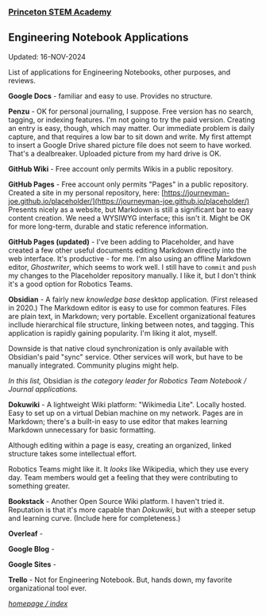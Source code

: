 ### [Princeton STEM Academy](../../index.md)

## Engineering Notebook Applications

Updated: 16-NOV-2024

List of applications for Engineering Notebooks, other purposes, and reviews.

**Google Docs** - familiar and easy to use.  Provides no structure.

**Penzu** - OK for personal journaling, I suppose.  Free version has no search, tagging, or indexing features.  I'm not going to try the paid version.  Creating an entry is easy, though, which may matter.  Our immediate problem is daily capture, and that requires a low bar to sit down and write.  My first attempt to insert a Google Drive shared picture file does not seem to have worked.  That's a dealbreaker.  Uploaded picture from my hard drive is OK.

**GitHub Wiki** - Free account only permits Wikis in a public repository.

**GitHub Pages** - Free account only permits "Pages" in a public repository.  Created a site in my personal repository, here: [https://journeyman-joe.github.io/placeholder/](https://journeyman-joe.github.io/placeholder/)
Presents nicely as a website, but Markdown is still a significant bar to easy content creation.  We need a WYSIWYG interface; this isn't it.  Might be OK for more long-term, durable and static reference information.

**GitHub Pages (updated)** - I've been adding to Placeholder, and have created a few other useful documents editing Markdown directly into the web interface. It's productive - for me. I'm also using an offline Markdown editor, *Ghostwriter*, which seems to work well. I still have to `commit` and `push` my changes to the Placeholder repository manually. I like it, but I don't think it's a good option for Robotics Teams.

**Obsidian** - A fairly new *knowledge base* desktop application. (First released in 2020.) The Markdown editor is easy to use for common features. Files are plain text, in Markdown; very portable. Excellent organizational features incllude hierarchical file structure, linking between notes, and tagging. This application is rapidly gaining popularity. I'm liking it alot, myself.

Downside is that native cloud synchronization is only available with Obsidian's paid "sync" service. Other services will work, but have to be manually integrated. Community plugins might help.

*In this list,* Obsidian *is the category leader for Robotics Team Notebook / Journal applications.*

**Dokuwiki** - A lightweight Wiki platform: "Wikimedia Lite". Locally hosted. Easy to set up on a virtual Debian machine on my network. Pages are in Markdown; there's a built-in easy to use editor that makes learning Markdown unnecessary for basic formatting.

Although editing within a page is easy, creating an organized, linked structure takes some intellectual effort.

Robotics Teams might like it. It *looks* like Wikipedia, which they use every day. Team members would get a feeling that they were contributing to something greater.

**Bookstack** - Another Open Source Wiki platform. I haven't tried it. Reputation is that it's more capable than *Dokuwiki*, but with a steeper setup and learning curve. (Include here for completeness.)

**Overleaf** - 

**Google Blog** - 

**Google Sites** - 

**Trello** - Not for Engineering Notebook.  But, hands down, my favorite organizational tool ever.

[_homepage / index_](../../index.md)
